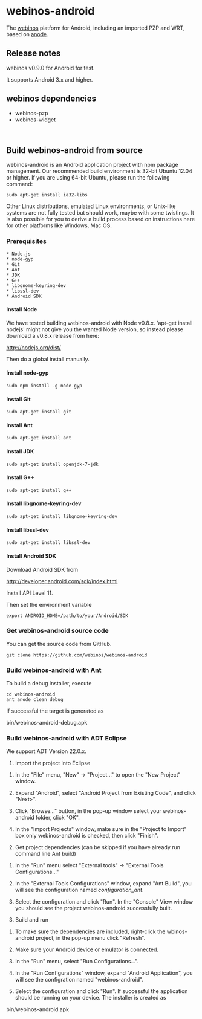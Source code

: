 # webinos-android

The [webinos](http://www.webinos.org/) platform for Android, including an imported PZP and WRT, based on [anode](https://github.com/paddybyers/anode).


## Release notes

webinos v0.9.0 for Android for test.

It supports Android 3.x and higher.


## webinos dependencies

* webinos-pzp
* webinos-widget

<br>

## Build webinos-android from source

webinos-android is an Android application project with npm package management. Our recommended build environment is 32-bit Ubuntu 12.04 or higher. If you are using 64-bit Ubuntu, please run the following command:

    sudo apt-get install ia32-libs

Other Linux distributions, emulated Linux environments, or Unix-like systems are not fully tested but should work, maybe with some twistings. It is also possible for you to derive a build process based on instructions here for other platforms like Windows, Mac OS.


### Prerequisites

    * Node.js
    * node-gyp
    * Git
    * Ant
    * JDK
    * G++
    * libgnome-keyring-dev
    * libssl-dev
    * Android SDK


#### Install Node

We have tested building webinos-android with Node v0.8.x. 'apt-get install nodejs' might not give you the wanted Node version, so instead please download a v0.8.x release from here:

http://nodejs.org/dist/

Then do a global install manually.


#### Install node-gyp

    sudo npm install -g node-gyp


#### Install Git

    sudo apt-get install git


#### Install Ant

    sudo apt-get install ant


#### Install JDK

    sudo apt-get install openjdk-7-jdk


#### Install G++

    sudo apt-get install g++


#### Install libgnome-keyring-dev

    sudo apt-get install libgnome-keyring-dev


#### Install libssl-dev

    sudo apt-get install libssl-dev


#### Install Android SDK

Download Android SDK from 

http://developer.android.com/sdk/index.html

Install API Level 11.

Then set the environment variable

    export ANDROID_HOME=/path/to/your/Android/SDK


### Get webinos-android source code

You can get the source code from GitHub.

    git clone https://github.com/webinos/webinos-android


### Build webinos-android with Ant

To build a debug installer, execute

    cd webinos-android
    ant anode clean debug

If successful the target is generated as

bin/webinos-android-debug.apk


### Build webinos-android with ADT Eclipse

We support ADT Version 22.0.x.

1. Import the project into Eclipse
  
  1) In the "File" menu, "New" -> "Project..." to open the "New Project" window.
  
  2) Expand "Android", select "Android Project from Existing Code", and click "Next>".
  
  3) Click "Browse..." button, in the pop-up window select your webinos-android folder, click "OK".
  
  4) In the "Import Projects" window, make sure in the "Project to Import" box only webinos-android is checked, then click "Finish".

2. Get project dependencies (can be skipped if you have already run command line Ant build)
  
  1) In the "Run" menu select "External tools" -> "External Tools Configurations..."
  
  2) In the "External Tools Configurations" window, expand "Ant Build", you will see the configuration named *configuration_ant*.
  
  3) Select the configuration and click "Run". In the "Console" View window you should see the project webinos-android successfully built.

3. Build and run
  
  1) To make sure the dependencies are included, right-click the wbinos-android project, in the pop-up menu click "Refresh".
  
  2) Make sure your Android device or emulator is connected. 
  
  3) In the "Run" menu, select "Run Configurations...".
  
  4) In the "Run Configurations" window, expand "Android Application", you will see the configration named "webinos-android".
  
  5) Select the configuration and click "Run". If successful the application should be running on your device. The installer is created as

  bin/webinos-android.apk


